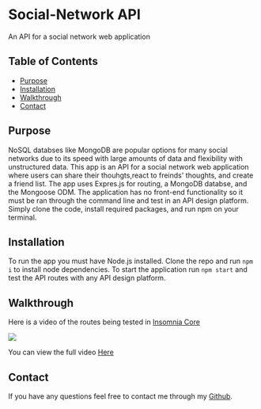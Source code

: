 # Social-Network API
An API for a social network web application

## Table of Contents
- [Purpose](#purpose)
- [Installation](#installation)
- [Walkthrough](#Walkthrough)
- [Contact](#Contact)

## Purpose
NoSQL databses like MongoDB are popular options for many social networks due to its speed with large amounts of data and flexibility with unstructured data. This app is an API for a social network web application where users can share their thouhgts,react to freinds' thoughts, and create a friend list. The app uses Expres.js for routing, a MongoDB databse, and the Mongoose ODM. The application has no front-end functionality so it must be ran through the command line and test in an API design platform. Simply clone the code, install required packages, and run npm on your terminal.

## Installation
To run the app you must have Node.js installed. Clone the repo and run `npm i` to install node dependencies. To start the application run `npm start` and test the API routes with any API design platform. 

## Walkthrough 
Here is a video of the routes being tested in [Insomnia Core](https://insomnia.rest/products/insomnia)

![](./assets/social-network.gif)

You can view the full video [Here](https://drive.google.com/file/d/1wOr7IzGL-mnNdAeC8J4FroSFvpXmOTt9/view)

## Contact
If you have any questions feel free to contact me through my [Github](https://github.com/Araceli4690).